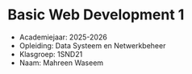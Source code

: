 # Basic Web Development 1

- Academiejaar: 2025-2026
- Opleiding: Data Systeem en Netwerkbeheer
- Klasgroep: 1SND21
- Naam: Mahreen Waseem

